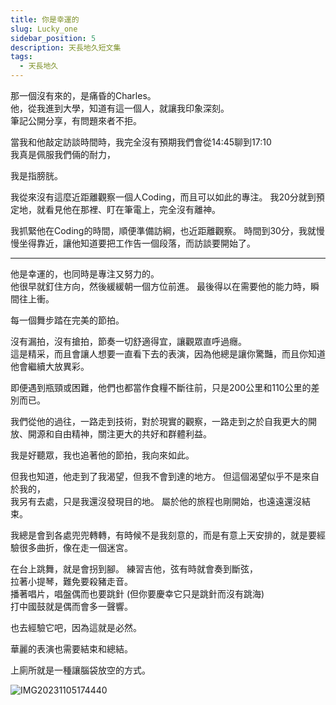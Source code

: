 ```yaml
---
title: 你是幸運的
slug: Lucky_one
sidebar_position: 5
description: 天長地久短文集
tags:
  - 天長地久
---
```


那一個沒有來的，是痛昏的Charles。  
他，從我進到大學，知道有這一個人，就讓我印象深刻。  
筆記公開分享，有問題來者不拒。  

當我和他敲定訪談時間時，我完全沒有預期我們會從14:45聊到17:10  
我真是佩服我們倆的耐力，

我是指膀胱。  

我從來沒有這麼近距離觀察一個人Coding，而且可以如此的專注。
我20分就到預定地，就看見他在那裡、盯在筆電上，完全沒有離神。

我抓緊他在Coding的時間，順便準備訪綱，也近距離觀察。
時間到30分，我就慢慢坐得靠近，讓他知道要把工作告一個段落，而訪談要開始了。  

------
他是幸運的，也同時是專注又努力的。  
他很早就釘住方向，然後緩緩朝一個方位前進。
最後得以在需要他的能力時，瞬間往上衝。

每一個舞步踏在完美的節拍。  

沒有漏拍，沒有搶拍，節奏一切舒適得宜，讓觀眾直呼過癮。  
這是精采，而且會讓人想要一直看下去的表演，因為他總是讓你驚豔，而且你知道他會繼續大放異彩。  

即便遇到瓶頸或困難，他們也都當作食糧不斷往前，只是200公里和110公里的差別而已。

我們從他的過往，一路走到技術，對於現實的觀察，一路走到之於自我更大的開放、開源和自由精神，關注更大的共好和群體利益。

我是好聽眾，我也追著他的節拍，我向來如此。  

但我也知道，他走到了我渴望，但我不會到達的地方。
但這個渴望似乎不是來自於我的，  
我另有去處，只是我還沒發現目的地。 
屬於他的旅程也剛開始，也遠遠還沒結束。

我總是會到各處兜兜轉轉，有時候不是我刻意的，而是有意上天安排的，就是要經驗很多曲折，像在走一個迷宮。  

在台上跳舞，就是會拐到腳。
練習吉他，弦有時就會奏到斷弦，  
拉著小提琴，難免要殺豬走音。  
播著唱片，唱盤偶而也要跳針 (但你要慶幸它只是跳針而沒有跳海)   
打中國鼓就是偶而會多一聲響。

也去經驗它吧，因為這就是必然。

華麗的表演也需要結束和總結。

上廁所就是一種讓腦袋放空的方式。

![IMG20231105174440](https://e.brid.pw/i/2023/12/14/xoeou9.webp)
